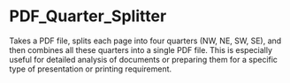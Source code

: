 # PDF_Quarter_Splitter
Takes a PDF file, splits each page into four quarters (NW, NE, SW, SE), and then combines all these quarters into a single PDF file. This is especially useful for detailed analysis of documents or preparing them for a specific type of presentation or printing requirement.
